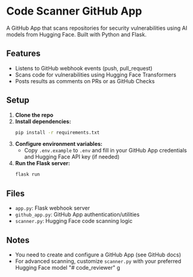 # Code Scanner GitHub App

A GitHub App that scans repositories for security vulnerabilities using AI models from Hugging Face. Built with Python and Flask.

## Features
- Listens to GitHub webhook events (push, pull_request)
- Scans code for vulnerabilities using Hugging Face Transformers
- Posts results as comments on PRs or as GitHub Checks

## Setup

1. **Clone the repo**
2. **Install dependencies:**
   ```bash
   pip install -r requirements.txt
   ```
3. **Configure environment variables:**
   - Copy `.env.example` to `.env` and fill in your GitHub App credentials and Hugging Face API key (if needed)
4. **Run the Flask server:**
   ```bash
   flask run
   ```

## Files
- `app.py`: Flask webhook server
- `github_app.py`: GitHub App authentication/utilities
- `scanner.py`: Hugging Face code scanning logic

## Notes
- You need to create and configure a GitHub App (see GitHub docs)
- For advanced scanning, customize `scanner.py` with your preferred Hugging Face model "# code_reviewer" 
g

